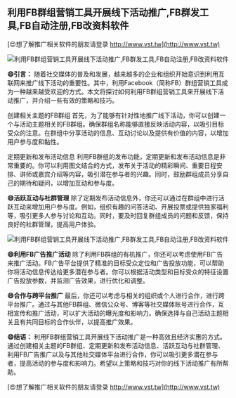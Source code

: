 ## **利用FB群组营销工具开展线下活动推广,FB群发工具,FB自动注册,FB改资料软件**

[😍想了解推广相关软件的朋友请登录 http://www.vst.tw](http://www.vst.tw)

 <center><img src="https://vst.tw/MP4/tuiguang/png/7.png" alt="利用FB群组营销工具开展线下活动推广,FB群发工具,FB自动注册,FB改资料软件"></center>

**😄引言：**
随着社交媒体的普及和发展，越来越多的企业和组织开始意识到利用互联网来推广线下活动的重要性。其中，利用Facebook（简称FB）群组营销工具成为一种越来越受欢迎的方式。本文将探讨如何利用FB群组营销工具来开展线下活动推广，并介绍一些有效的策略和技巧。

创建相关主题的FB群组
首先，为了能够有针对性地推广线下活动，你可以创建一个与活动主题相关的FB群组。确保群组名称能够直接反映活动内容，以吸引目标受众的注意。在群组中分享活动的信息、互动讨论以及提供有价值的内容，以增加用户参与度和黏性。

定期更新和发布活动信息
利用FB群组的发布功能，定期更新和发布活动信息是非常重要的。你可以利用图文结合的方式，发布关于活动的精彩瞬间、重要日程安排、讲师或嘉宾介绍等内容，吸引潜在参与者的兴趣。同时，鼓励群组成员分享自己的期待和疑问，以增加互动和参与度。

**😄活跃互动与社群管理**
除了定期发布活动信息外，你还可以通过在群组中进行活跃互动来增加用户参与度。例如，组织有趣的问答活动、开展投票或提供独家福利等，吸引更多人参与讨论和互动。同时，要及时回复群组成员的问题和反馈，保持良好的社群管理，提高用户体验。

 <center><img src="https://vst.tw/MP4/tuiguang/png/4.png" alt="利用FB群组营销工具开展线下活动推广,FB群发工具,FB自动注册,FB改资料软件"></center>

**😄利用FB广告推广活动**
除了利用FB群组的有机推广，你还可以考虑使用FB广告来推广活动。FB广告平台提供了精准的目标受众定位和广告投放功能，可以帮助你将活动信息传达给更多潜在参与者。你可以根据活动类型和目标受众的特征设置广告投放参数，并监测广告效果，进行优化和调整。

**😄合作与跨平台推广**
最后，你还可以考虑与相关的组织或个人进行合作，进行跨平台推广。通过与其他FB群组、微信公众号、博客等社交媒体账号进行合作，互相宣传和推广活动，可以扩大活动的曝光度和影响力。确保选择与自己活动主题相关且有共同目标的合作伙伴，以提高推广效果。

**😄结语：**
利用FB群组营销工具开展线下活动推广是一种高效且经济实惠的方式。通过创建相关主题的FB群组、定期更新和发布活动信息、活跃互动与社群管理、利用FB广告推广以及与其他社交媒体平台进行合作，你可以吸引更多潜在参与者，提高活动的参与度和影响力。希望以上策略和技巧对你的线下活动推广有所帮助。

[😍想了解推广相关软件的朋友请登录 http://www.vst.tw](http://www.vst.tw)



